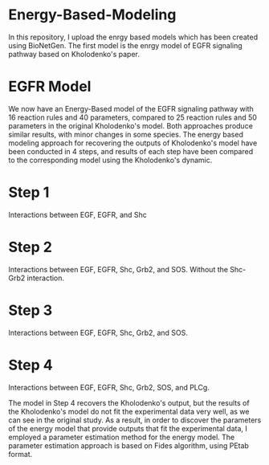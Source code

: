 # Energy-Based-Modeling
In this repository, I upload the enrgy based models which has been created using BioNetGen.
The first model is the enrgy model of EGFR signaling pathway based on Kholodenko's paper.
# EGFR Model
We now have an Energy-Based model of the EGFR signaling pathway with 16 reaction rules and 40 parameters, compared to 25 reaction rules and 50 parameters in the original Kholodenko's model.
Both approaches produce similar results, with minor changes in some species.
The energy based modeling approach for recovering the outputs of Kholodenko's model have been conducted in 4 steps, and results of each step have been compared to the corresponding model using the Kholodenko's dynamic.
# Step 1
Interactions between EGF, EGFR, and Shc
# Step 2
Interactions between EGF, EGFR, Shc, Grb2, and SOS. Without the Shc-Grb2 interaction.
# Step 3
Interactions between EGF, EGFR, Shc, Grb2, and SOS. 
# Step 4
Interactions between EGF, EGFR, Shc, Grb2, SOS, and PLCg.

The model in Step 4 recovers the Kholodenko's output, but the results of the Kholodenko's model do not fit the experimental data very well, as we can see in the original study. As a result, in order to discover the parameters of the energy model that provide outputs that fit the experimental data, I employed a parameter estimation method for the energy model. The parameter estimation approach is based on Fides algorithm, using PEtab format.
